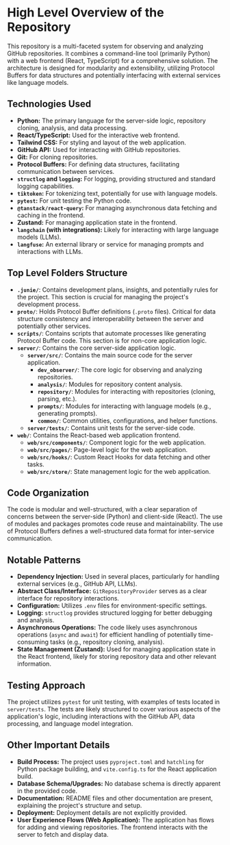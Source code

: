 # High Level Overview of the Repository

This repository is a multi-faceted system for observing and analyzing GitHub repositories. It combines a command-line tool (primarily Python) with a web frontend (React, TypeScript) for a comprehensive solution. The architecture is designed for modularity and extensibility, utilizing Protocol Buffers for data structures and potentially interfacing with external services like language models.

## Technologies Used

* **Python:**  The primary language for the server-side logic, repository cloning, analysis, and data processing.
* **React/TypeScript:**  Used for the interactive web frontend.
* **Tailwind CSS:**  For styling and layout of the web application.
* **GitHub API:**  Used for interacting with GitHub repositories.
* **Git:**  For cloning repositories.
* **Protocol Buffers:**  For defining data structures, facilitating communication between services.
* **`structlog` and `logging`:** For logging, providing structured and standard logging capabilities.
* **`tiktoken`:**  For tokenizing text, potentially for use with language models.
* **`pytest`:**  For unit testing the Python code.
* **`@tanstack/react-query`:**  For managing asynchronous data fetching and caching in the frontend.
* **Zustand:**  For managing application state in the frontend.
* **`langchain` (with integrations):**  Likely for interacting with large language models (LLMs).
* **`langfuse`:**  An external library or service for managing prompts and interactions with LLMs.


## Top Level Folders Structure

* **`.junie/`**:  Contains development plans, insights, and potentially rules for the project.  This section is crucial for managing the project's development process.
* **`proto/`**:  Holds Protocol Buffer definitions (`.proto` files).  Critical for data structure consistency and interoperability between the server and potentially other services.
* **`scripts/`**: Contains scripts that automate processes like generating Protocol Buffer code.  This section is for non-core application logic.
* **`server/`**:  Contains the core server-side application logic.
    * **`server/src/`**:  Contains the main source code for the server application.
        * **`dev_observer/`**: The core logic for observing and analyzing repositories.
        * **`analysis/`**:  Modules for repository content analysis.
        * **`repository/`**:  Modules for interacting with repositories (cloning, parsing, etc.).
        * **`prompts/`**: Modules for interacting with language models (e.g., generating prompts).
        * **`common/`**:  Common utilities, configurations, and helper functions.
    * **`server/tests/`**:  Contains unit tests for the server-side code.
* **`web/`**: Contains the React-based web application frontend.
    * **`web/src/components/`**:  Component logic for the web application.
    * **`web/src/pages/`**:  Page-level logic for the web application.
    * **`web/src/hooks/`**:  Custom React Hooks for data fetching and other tasks.
    * **`web/src/store/`**:  State management logic for the web application.


## Code Organization

The code is modular and well-structured, with a clear separation of concerns between the server-side (Python) and client-side (React).  The use of modules and packages promotes code reuse and maintainability.  The use of Protocol Buffers defines a well-structured data format for inter-service communication.

## Notable Patterns

* **Dependency Injection:**  Used in several places, particularly for handling external services (e.g., GitHub API, LLMs).
* **Abstract Class/Interface:**  `GitRepositoryProvider` serves as a clear interface for repository interactions.
* **Configuration:**  Utilizes `.env` files for environment-specific settings.
* **Logging:**  `structlog` provides structured logging for better debugging and analysis.
* **Asynchronous Operations:**  The code likely uses asynchronous operations (`async` and `await`) for efficient handling of potentially time-consuming tasks (e.g., repository cloning, analysis).
* **State Management (Zustand):**  Used for managing application state in the React frontend, likely for storing repository data and other relevant information.


## Testing Approach

The project utilizes `pytest` for unit testing, with examples of tests located in `server/tests`.  The tests are likely structured to cover various aspects of the application's logic, including interactions with the GitHub API, data processing, and language model integration.

## Other Important Details

* **Build Process:**  The project uses `pyproject.toml` and `hatchling` for Python package building, and `vite.config.ts` for the React application build.
* **Database Schema/Upgrades:**  No database schema is directly apparent in the provided code.
* **Documentation:**  README files and other documentation are present, explaining the project's structure and setup.
* **Deployment:**  Deployment details are not explicitly provided.
* **User Experience Flows (Web Application):** The application has flows for adding and viewing repositories.  The frontend interacts with the server to fetch and display data.
